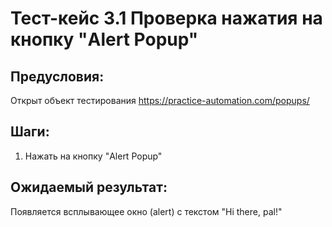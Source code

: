 # Тест-кейс 3.1 Проверка нажатия на кнопку "Alert Popup"

## Предусловия:
Открыт объект тестирования
https://practice-automation.com/popups/

## Шаги:
1. Нажать на кнопку "Alert Popup"

## Ожидаемый результат:
Появляется всплывающее окно (alert) с текстом "Hi there, pal!"